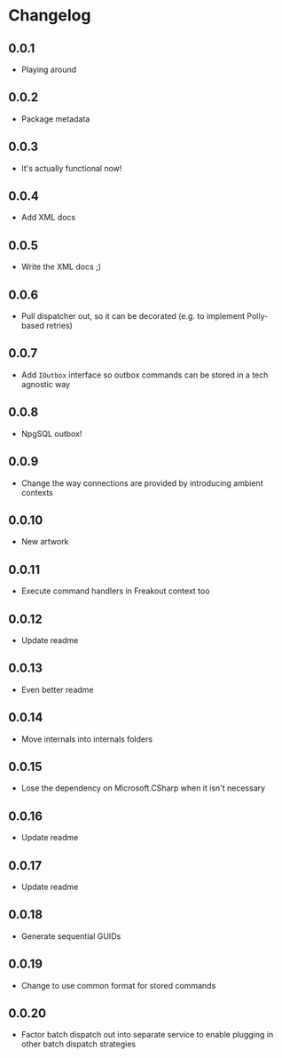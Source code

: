 # Changelog

## 0.0.1
* Playing around

## 0.0.2
* Package metadata

## 0.0.3
* It's actually functional now!

## 0.0.4
* Add XML docs

## 0.0.5
* Write the XML docs ;)

## 0.0.6
* Pull dispatcher out, so it can be decorated (e.g. to implement Polly-based retries)

## 0.0.7
* Add `IOutbox` interface so outbox commands can be stored in a tech agnostic way

## 0.0.8
* NpgSQL outbox!

## 0.0.9
* Change the way connections are provided by introducing ambient contexts

## 0.0.10
* New artwork

## 0.0.11
* Execute command handlers in Freakout context too

## 0.0.12
* Update readme

## 0.0.13
* Even better readme

## 0.0.14
* Move internals into internals folders

## 0.0.15
* Lose the dependency on Microsoft.CSharp when it isn't necessary

## 0.0.16
* Update readme

## 0.0.17
* Update readme

## 0.0.18
* Generate sequential GUIDs

## 0.0.19
* Change to use common format for stored commands

## 0.0.20
* Factor batch dispatch out into separate service to enable plugging in other batch dispatch strategies